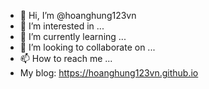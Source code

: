 - 👋 Hi, I’m @hoanghung123vn
- 👀 I’m interested in ...
- 🌱 I’m currently learning ...
- 💞️ I’m looking to collaborate on ...
- 📫 How to reach me ...
- My blog: https://hoanghung123vn.github.io

<!---
hoanghung123vn/hoanghung123vn is a ✨ special ✨ repository because its `README.md` (this file) appears on your GitHub profile.
You can click the Preview link to take a look at your changes.
--->

